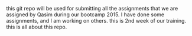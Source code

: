 this git repo will be used for submitting all the assignments that we are
 assigned by Qasim during our bootcamp 2015.
I have done some assignments, and I am working on others.
this is 2nd week of our training. this is all about this repo.
